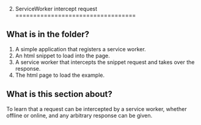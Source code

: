 2. ServiceWorker intercept request
==================================

## What is in the folder?
1. A simple application that registers a service worker.
2. An html snippet to load into the page.
3. A service worker that intercepts the snippet request and takes over the response.
4. The html page to load the example.

## What is this section about?
To learn that a request can be intercepted by a service worker, whether offline or online, and
any arbitrary response can be given.
